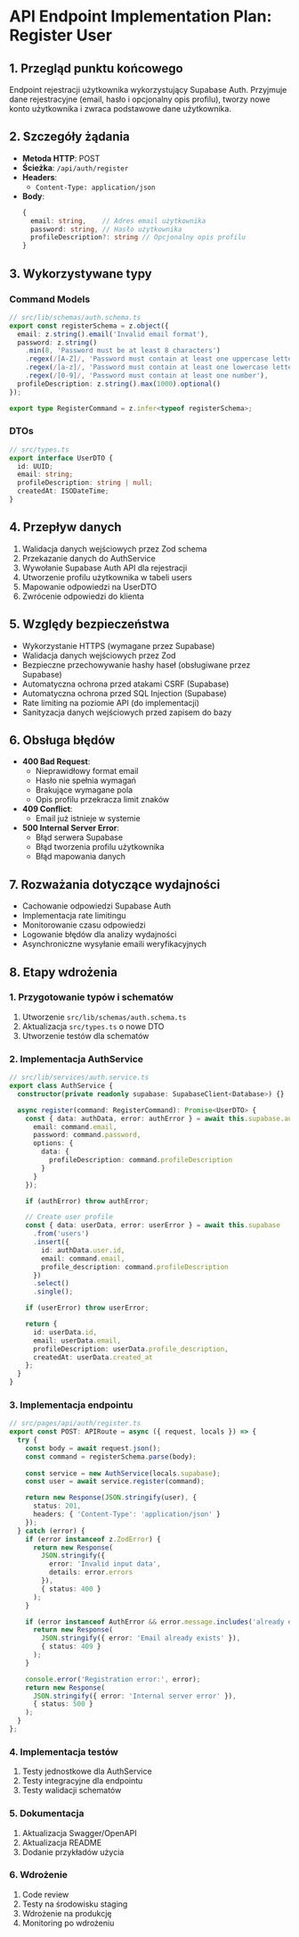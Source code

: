 # API Endpoint Implementation Plan: Register User

## 1. Przegląd punktu końcowego
Endpoint rejestracji użytkownika wykorzystujący Supabase Auth. Przyjmuje dane rejestracyjne (email, hasło i opcjonalny opis profilu), tworzy nowe konto użytkownika i zwraca podstawowe dane użytkownika.

## 2. Szczegóły żądania
- **Metoda HTTP**: POST
- **Ścieżka**: `/api/auth/register`
- **Headers**:
  - `Content-Type: application/json`
- **Body**:
  ```typescript
  {
    email: string,    // Adres email użytkownika
    password: string, // Hasło użytkownika
    profileDescription?: string // Opcjonalny opis profilu
  }
  ```

## 3. Wykorzystywane typy

### Command Models
```typescript
// src/lib/schemas/auth.schema.ts
export const registerSchema = z.object({
  email: z.string().email('Invalid email format'),
  password: z.string()
    .min(8, 'Password must be at least 8 characters')
    .regex(/[A-Z]/, 'Password must contain at least one uppercase letter')
    .regex(/[a-z]/, 'Password must contain at least one lowercase letter')
    .regex(/[0-9]/, 'Password must contain at least one number'),
  profileDescription: z.string().max(1000).optional()
});

export type RegisterCommand = z.infer<typeof registerSchema>;
```

### DTOs
```typescript
// src/types.ts
export interface UserDTO {
  id: UUID;
  email: string;
  profileDescription: string | null;
  createdAt: ISODateTime;
}
```

## 4. Przepływ danych
1. Walidacja danych wejściowych przez Zod schema
2. Przekazanie danych do AuthService
3. Wywołanie Supabase Auth API dla rejestracji
4. Utworzenie profilu użytkownika w tabeli users
5. Mapowanie odpowiedzi na UserDTO
6. Zwrócenie odpowiedzi do klienta

## 5. Względy bezpieczeństwa
- Wykorzystanie HTTPS (wymagane przez Supabase)
- Walidacja danych wejściowych przez Zod
- Bezpieczne przechowywanie hashy haseł (obsługiwane przez Supabase)
- Automatyczna ochrona przed atakami CSRF (Supabase)
- Automatyczna ochrona przed SQL Injection (Supabase)
- Rate limiting na poziomie API (do implementacji)
- Sanityzacja danych wejściowych przed zapisem do bazy

## 6. Obsługa błędów
- **400 Bad Request**:
  - Nieprawidłowy format email
  - Hasło nie spełnia wymagań
  - Brakujące wymagane pola
  - Opis profilu przekracza limit znaków
- **409 Conflict**:
  - Email już istnieje w systemie
- **500 Internal Server Error**:
  - Błąd serwera Supabase
  - Błąd tworzenia profilu użytkownika
  - Błąd mapowania danych

## 7. Rozważania dotyczące wydajności
- Cachowanie odpowiedzi Supabase Auth
- Implementacja rate limitingu
- Monitorowanie czasu odpowiedzi
- Logowanie błędów dla analizy wydajności
- Asynchroniczne wysyłanie emaili weryfikacyjnych

## 8. Etapy wdrożenia

### 1. Przygotowanie typów i schematów
1. Utworzenie `src/lib/schemas/auth.schema.ts`
2. Aktualizacja `src/types.ts` o nowe DTO
3. Utworzenie testów dla schematów

### 2. Implementacja AuthService
```typescript
// src/lib/services/auth.service.ts
export class AuthService {
  constructor(private readonly supabase: SupabaseClient<Database>) {}

  async register(command: RegisterCommand): Promise<UserDTO> {
    const { data: authData, error: authError } = await this.supabase.auth.signUp({
      email: command.email,
      password: command.password,
      options: {
        data: {
          profileDescription: command.profileDescription
        }
      }
    });

    if (authError) throw authError;

    // Create user profile
    const { data: userData, error: userError } = await this.supabase
      .from('users')
      .insert({
        id: authData.user.id,
        email: command.email,
        profile_description: command.profileDescription
      })
      .select()
      .single();

    if (userError) throw userError;

    return {
      id: userData.id,
      email: userData.email,
      profileDescription: userData.profile_description,
      createdAt: userData.created_at
    };
  }
}
```

### 3. Implementacja endpointu
```typescript
// src/pages/api/auth/register.ts
export const POST: APIRoute = async ({ request, locals }) => {
  try {
    const body = await request.json();
    const command = registerSchema.parse(body);
    
    const service = new AuthService(locals.supabase);
    const user = await service.register(command);

    return new Response(JSON.stringify(user), {
      status: 201,
      headers: { 'Content-Type': 'application/json' }
    });
  } catch (error) {
    if (error instanceof z.ZodError) {
      return new Response(
        JSON.stringify({
          error: 'Invalid input data',
          details: error.errors
        }),
        { status: 400 }
      );
    }

    if (error instanceof AuthError && error.message.includes('already exists')) {
      return new Response(
        JSON.stringify({ error: 'Email already exists' }),
        { status: 409 }
      );
    }

    console.error('Registration error:', error);
    return new Response(
      JSON.stringify({ error: 'Internal server error' }),
      { status: 500 }
    );
  }
};
```

### 4. Implementacja testów
1. Testy jednostkowe dla AuthService
2. Testy integracyjne dla endpointu
3. Testy walidacji schematów

### 5. Dokumentacja
1. Aktualizacja Swagger/OpenAPI
2. Aktualizacja README
3. Dodanie przykładów użycia

### 6. Wdrożenie
1. Code review
2. Testy na środowisku staging
3. Wdrożenie na produkcję
4. Monitoring po wdrożeniu 